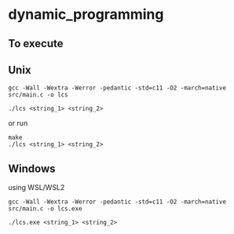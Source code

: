 # dynamic_programming

## To execute

## Unix
```console
gcc -Wall -Wextra -Werror -pedantic -std=c11 -O2 -march=native  src/main.c -o lcs
``` 
``` 
./lcs <string_1> <string_2>
``` 
or run 
```console
make
./lcs <string_1> <string_2>
```

## Windows
using WSL/WSL2
```console
gcc -Wall -Wextra -Werror -pedantic -std=c11 -O2 -march=native  src/main.c -o lcs.exe
```
```
./lcs.exe <string_1> <string_2>
``` 


